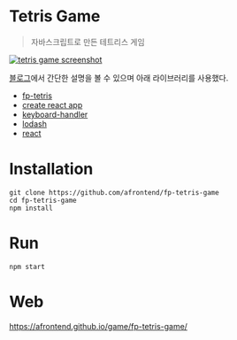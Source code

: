 # Tetris Game
> 자바스크립트로 만든 테트리스 게임

[![tetris game screenshot](https://agvim.files.wordpress.com/2019/01/fp-tetris-game.png?w=100 "tetris game screenshot")](https://afrontend.github.io/game/fp-tetris-game/)

[블로그](https://agvim.wordpress.com/2019/01/08/tetris-game-with-javascript/)에서 간단한 설명을 볼 수 있으며 아래 라이브러리를 사용했다.

* [fp-tetris](https://www.npmjs.com/package/fp-tetris)
* [create react app](https://github.com/facebook/create-react-app)
* [keyboard-handler](https://github.com/emiljohansson/keyboard-handler)
* [lodash](https://lodash.com/)
* [react](https://reactjs.org/)

# Installation

    git clone https://github.com/afrontend/fp-tetris-game
    cd fp-tetris-game
    npm install

# Run

    npm start

# Web

https://afrontend.github.io/game/fp-tetris-game/
